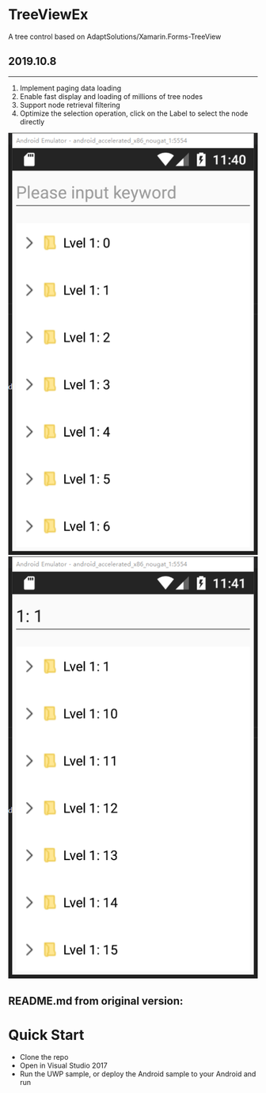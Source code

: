 
# TreeViewEx
A tree control based on AdaptSolutions/Xamarin.Forms-TreeView

## 2019.10.8
---------------------------------------
1. Implement paging data loading
2. Enable fast display and loading of millions of tree nodes
3. Support node retrieval filtering
4. Optimize the selection operation, click on the Label to select the node directly

![pic1](pics/treeview_pic1.png)
![pic2](pics/treeview_pic2.png)

README.md from original version:
---------------------------------------
# Quick Start
- Clone the repo
- Open in Visual Studio 2017
- Run the UWP sample, or deploy the Android sample to your Android and run 
